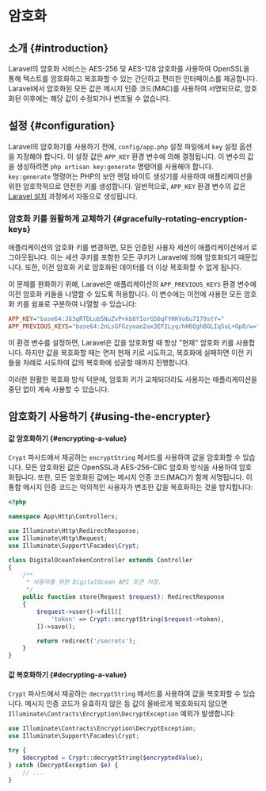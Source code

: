 # 암호화







## 소개 {#introduction}

Laravel의 암호화 서비스는 AES-256 및 AES-128 암호화를 사용하여 OpenSSL을 통해 텍스트를 암호화하고 복호화할 수 있는 간단하고 편리한 인터페이스를 제공합니다. Laravel에서 암호화된 모든 값은 메시지 인증 코드(MAC)를 사용하여 서명되므로, 암호화된 이후에는 해당 값이 수정되거나 변조될 수 없습니다.


## 설정 {#configuration}

Laravel의 암호화기를 사용하기 전에, `config/app.php` 설정 파일에서 `key` 설정 옵션을 지정해야 합니다. 이 설정 값은 `APP_KEY` 환경 변수에 의해 결정됩니다. 이 변수의 값을 생성하려면 `php artisan key:generate` 명령어를 사용해야 합니다. `key:generate` 명령어는 PHP의 보안 랜덤 바이트 생성기를 사용하여 애플리케이션을 위한 암호학적으로 안전한 키를 생성합니다. 일반적으로, `APP_KEY` 환경 변수의 값은 [Laravel 설치](/laravel/12.x/installation) 과정에서 자동으로 생성됩니다.


### 암호화 키를 원활하게 교체하기 {#gracefully-rotating-encryption-keys}

애플리케이션의 암호화 키를 변경하면, 모든 인증된 사용자 세션이 애플리케이션에서 로그아웃됩니다. 이는 세션 쿠키를 포함한 모든 쿠키가 Laravel에 의해 암호화되기 때문입니다. 또한, 이전 암호화 키로 암호화된 데이터를 더 이상 복호화할 수 없게 됩니다.

이 문제를 완화하기 위해, Laravel은 애플리케이션의 `APP_PREVIOUS_KEYS` 환경 변수에 이전 암호화 키들을 나열할 수 있도록 허용합니다. 이 변수에는 이전에 사용한 모든 암호화 키를 쉼표로 구분하여 나열할 수 있습니다:

```ini
APP_KEY="base64:J63qRTDLub5NuZvP+kb8YIorGS6qFYHKVo6u7179stY="
APP_PREVIOUS_KEYS="base64:2nLsGFGzyoae2ax3EF2Lyq/hH6QghBGLIq5uL+Gp8/w="
```

이 환경 변수를 설정하면, Laravel은 값을 암호화할 때 항상 "현재" 암호화 키를 사용합니다. 하지만 값을 복호화할 때는 먼저 현재 키로 시도하고, 복호화에 실패하면 이전 키들을 차례로 시도하여 값의 복호화에 성공할 때까지 진행합니다.

이러한 원활한 복호화 방식 덕분에, 암호화 키가 교체되더라도 사용자는 애플리케이션을 중단 없이 계속 사용할 수 있습니다.


## 암호화기 사용하기 {#using-the-encrypter}


#### 값 암호화하기 {#encrypting-a-value}

`Crypt` 파사드에서 제공하는 `encryptString` 메서드를 사용하여 값을 암호화할 수 있습니다. 모든 암호화된 값은 OpenSSL과 AES-256-CBC 암호화 방식을 사용하여 암호화됩니다. 또한, 모든 암호화된 값에는 메시지 인증 코드(MAC)가 함께 서명됩니다. 이 통합 메시지 인증 코드는 악의적인 사용자가 변조한 값을 복호화하는 것을 방지합니다:

```php
<?php

namespace App\Http\Controllers;

use Illuminate\Http\RedirectResponse;
use Illuminate\Http\Request;
use Illuminate\Support\Facades\Crypt;

class DigitalOceanTokenController extends Controller
{
    /**
     * 사용자를 위한 DigitalOcean API 토큰 저장.
     */
    public function store(Request $request): RedirectResponse
    {
        $request->user()->fill([
            'token' => Crypt::encryptString($request->token),
        ])->save();

        return redirect('/secrets');
    }
}
```


#### 값 복호화하기 {#decrypting-a-value}

`Crypt` 파사드에서 제공하는 `decryptString` 메서드를 사용하여 값을 복호화할 수 있습니다. 메시지 인증 코드가 유효하지 않은 등 값이 올바르게 복호화되지 않으면 `Illuminate\Contracts\Encryption\DecryptException` 예외가 발생합니다:

```php
use Illuminate\Contracts\Encryption\DecryptException;
use Illuminate\Support\Facades\Crypt;

try {
    $decrypted = Crypt::decryptString($encryptedValue);
} catch (DecryptException $e) {
    // ...
}
```
